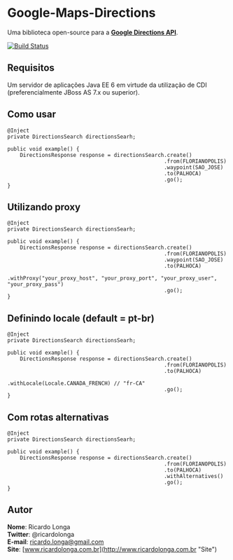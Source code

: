 ﻿# Google-Maps-Directions  

Uma biblioteca open-source para a [**Google Directions API**](https://developers.google.com/maps/documentation/directions/).

[![Build Status](https://travis-ci.org/ricardolonga/google-maps-directions.png?branch=master)](https://travis-ci.org/ricardolonga/google-maps-directions)

## Requisitos  

Um servidor de aplicações Java EE 6 em virtude da utilização de CDI (preferencialmente JBoss AS 7.x ou superior). 

## Como usar

```
@Inject
private DirectionsSearch directionsSearh;

public void example() {
    DirectionsResponse response = directionsSearch.create()
                                                  .from(FLORIANOPOLIS)
                                                  .waypoint(SAO_JOSE)
                                			      .to(PALHOCA)
                            				      .go();
}
```

## Utilizando proxy

```
@Inject
private DirectionsSearch directionsSearh;

public void example() {
    DirectionsResponse response = directionsSearch.create()
                                                  .from(FLORIANOPOLIS)
                                                  .waypoint(SAO_JOSE)
                                                  .to(PALHOCA)
                                                  .withProxy("your_proxy_host", "your_proxy_port", "your_proxy_user", "your_proxy_pass")
                                                  .go();
}
```

## Definindo locale (default = pt-br)

```
@Inject
private DirectionsSearch directionsSearh;

public void example() {
    DirectionsResponse response = directionsSearch.create()
                                                  .from(FLORIANOPOLIS)
                            				      .to(PALHOCA)
                                                  .withLocale(Locale.CANADA_FRENCH) // "fr-CA"
                            				      .go();
}
```


## Com rotas alternativas

```
@Inject
private DirectionsSearch directionsSearh;

public void example() {
    DirectionsResponse response = directionsSearch.create()
                                                  .from(FLORIANOPOLIS)
                                			      .to(PALHOCA)
                                                  .withAlternatives()
                            				      .go();
}
```

## Autor

**Nome**: Ricardo Longa  
**Twitter**: @ricardolonga  
**E-mail**: [ricardo.longa@gmail.com](mailto://ricardo.longa@gmail.com)  
**Site**: [www.ricardolonga.com.br](http://www.ricardolonga.com.br "Site")  

